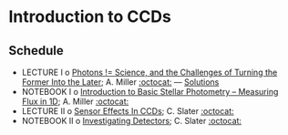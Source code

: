 #  Introduction to CCDs

## Schedule

 * LECTURE I  o  [Photons != Science, and the Challenges of Turning the Former Into the Later](PhotonsArentScience.ipynb); A. Miller [:octocat:](https://github.com/adamamiller) –– [Solutions](PhotonsArentScienceSolutions.ipynb)
 * NOTEBOOK I  o  [Introduction to Basic Stellar Photometry – Measuring Flux in 1D](IntroductionToBasicStellarPhotometry.ipynb); A. Miller [:octocat:](https://github.com/adamamiller)
 * LECTURE II  o  [Sensor Effects In CCDs](SensorEffectsInCCDs.pdf); C. Slater [:octocat:](https://github.com/ctslater)
 * NOTEBOOK II  o  [Investigating Detectors](InvestigatingDetectors.ipynb); C. Slater [:octocat:](https://github.com/ctslater)
